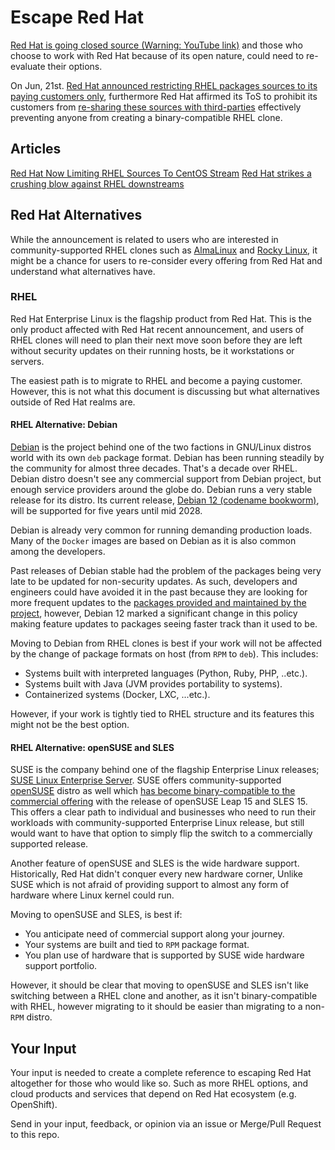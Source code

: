 # Escape Red Hat

[Red Hat is going closed source (Warning: YouTube link)](https://www.youtube.com/watch?v=Of18sAJgHxE) and those who choose to work with Red Hat because of its open nature, could need to re-evaluate their options.

On Jun, 21st. [Red Hat announced restricting RHEL packages sources to its paying customers only](https://www.redhat.com/en/blog/furthering-evolution-centos-stream), furthermore Red Hat affirmed its ToS to prohibit its customers from [re-sharing these sources with third-parties](https://twitter.com/GloriousEggroll/status/1672030372979412992) effectively preventing anyone from creating a binary-compatible RHEL clone.


## Articles
[Red Hat Now Limiting RHEL Sources To CentOS Stream](https://www.phoronix.com/news/Red-Hat-CentOS-Stream-Sources)
[Red Hat strikes a crushing blow against RHEL downstreams](https://www.theregister.com/2023/06/23/red_hat_centos_move/)

## Red Hat Alternatives
While the announcement is related to users who are interested in community-supported RHEL clones such as [AlmaLinux](https://almalinux.org/) and [Rocky Linux](https://rockylinux.org/), it might be a chance for users to re-consider every offering from Red Hat and understand what alternatives have.

### RHEL
Red Hat Enterprise Linux is the flagship product from Red Hat. This is the only product affected with Red Hat recent announcement, and users of RHEL clones will need to plan their next move soon before they are left without security updates on their running hosts, be it workstations or servers.

The easiest path is to migrate to RHEL and become a paying customer. However, this is not what this document is discussing but what alternatives outside of Red Hat realms are.

#### RHEL Alternative: Debian
[Debian](https://www.debian.org/) is the project behind one of the two factions in GNU/Linux distros world with its own `deb` package format. Debian has been running steadily by the community for almost three decades. That's a decade over RHEL. Debian distro doesn't see any commercial support from Debian project, but enough service providers around the globe do. Debian runs a very stable release for its distro. Its current release, [Debian 12 (codename bookworm)](https://www.debian.org/News/2023/20230610), will be supported for five years until mid 2028.

Debian is already very common for running demanding production loads. Many of the `Docker` images are based on Debian as it is also common among the developers.

Past releases of Debian stable had the problem of the packages being very late to be updated for non-security updates. As such, developers and engineers could have avoided it in the past because they are looking for more frequent updates to the [packages provided and maintained by the project](https://packages.debian.org/stable/), however, Debian 12 marked a significant change in this policy making feature updates to packages seeing faster track than it used to be.

Moving to Debian from RHEL clones is best if your work will not be affected by the change of package formats on host (from `RPM` to `deb`). This includes:
- Systems built with interpreted languages (Python, Ruby, PHP, ..etc.).
- Systems built with Java (JVM provides portability to systems).
- Containerized systems (Docker, LXC, ...etc.).

However, if your work is tightly tied to RHEL structure and its features this might not be the best option.

#### RHEL Alternative: openSUSE and SLES
SUSE is the company behind one of the flagship Enterprise Linux releases; [SUSE Linux Enterprise Server](https://www.suse.com/products/server/). SUSE offers community-supported [openSUSE](https://www.opensuse.org/) distro as well which [has become binary-compatible to the commercial offering](https://en.opensuse.org/Portal:Leap/FAQ/ClosingTheLeapGap) with the release of openSUSE Leap 15 and SLES 15. This offers a clear path to individual and businesses who need to run their workloads with community-supported Enterprise Linux release, but still would want to have that option to simply flip the switch to a commercially supported release.

Another feature of openSUSE and SLES is the wide hardware support. Historically, Red Hat didn't conquer every new hardware corner, Unlike SUSE which is not afraid of providing support to almost any form of hardware where Linux kernel could run.

Moving to openSUSE and SLES, is best if:
- You anticipate need of commercial support along your journey.
- Your systems are built and tied to `RPM` package format.
- You plan use of hardware that is supported by SUSE wide hardware support portfolio.

However, it should be clear that moving to openSUSE and SLES isn't like switching between a RHEL clone and another, as it isn't binary-compatible with RHEL, however migrating to it should be easier than migrating to a non-`RPM` distro.


## Your Input
Your input is needed to create a complete reference to escaping Red Hat altogether for those who would like so. Such as more RHEL options, and cloud products and services that depend on Red Hat ecosystem (e.g. OpenShift).

Send in your input, feedback, or opinion via an issue or Merge/Pull Request to this repo.
